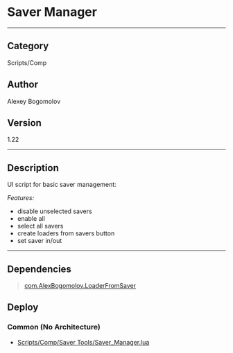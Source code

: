 # Saver Manager
___

## Category
Scripts/Comp

## Author
Alexey Bogomolov

## Version
1.22

___

## Description
<p>UI script for basic saver management:</p>
<p><i>Features:</i></p>
<ul>
	<li>disable unselected savers</li>
	<li>enable all</li>
	<li>select all savers</li>
	<li>create loaders from savers button</li>
	<li>set saver in/out</li>
</ul>



___

## Dependencies

> [com.AlexBogomolov.LoaderFromSaver](com.AlexBogomolov.LoaderFromSaver.md)  
## Deploy

### Common (No Architecture)

<ul>
<li><a href="https://gitlab.com/WeSuckLess/Reactor/-/blob/master/Atoms/com.AlexBogomolov.SaverManager/Scripts/Comp/Saver Tools/Saver_Manager.lua?ref_type=heads">Scripts/Comp/Saver Tools/Saver_Manager.lua</a></li>
</ul>
